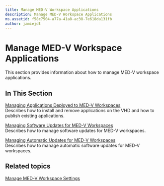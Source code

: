 ```yaml
---
title: Manage MED-V Workspace Applications
description: Manage MED-V Workspace Applications
ms.assetid: f58c7504-a77a-41a8-ac38-7e618da131fb
author: jamiejdt
---
```


# Manage MED-V Workspace Applications


This section provides information about how to manage MED-V workspace applications.

## In This Section


<a href="" id="managing-applications-deployed-to-med-v-workspaces"></a>[Managing Applications Deployed to MED-V Workspaces](managing-applications-deployed-to-med-v-workspaces.md)  
Describes how to install and remove applications on the VHD and how to publish existing applications.

<a href="" id="managing-software-updates-for-med-v-workspaces"></a>[Managing Software Updates for MED-V Workspaces](managing-software-updates-for-med-v-workspaces.md)  
Describes how to manage software updates for MED-V workspaces.

<a href="" id="managing-automatic-updates-for-med-v-workspaces"></a>[Managing Automatic Updates for MED-V Workspaces](managing-automatic-updates-for-med-v-workspaces.md)  
Describes how to manage automatic software updates for MED-V workspaces.

## Related topics


[Manage MED-V Workspace Settings](manage-med-v-workspace-settings.md)

 

 





